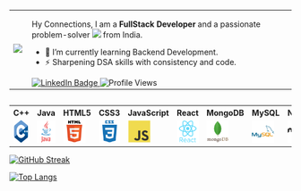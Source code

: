<table border="0" cellspacing="0" cellpadding="0" style="border: none;">
  <tr>
    <td style="border: none;">
      <img src="https://media.giphy.com/media/M9gbBd9nbDrOTu1Mqx/giphy.gif" width="100"/>
    </td>
        <td style="vertical-align: top; padding-left: 10px; border: none;">
      <p>
        Hy Connections, I am a <strong>FullStack Developer</strong> and a passionate problem-solver 
        <img src="https://media.giphy.com/media/WUlplcMpOCEmTGBtBW/giphy.gif" width="30"> from India.
      </p>
      <ul>
        <li>🌱 I’m currently learning Backend Development.</li>
        <li>⚡ Sharpening DSA skills with consistency and code.</li>
      </ul>
      <div>
        <a href="https://www.linkedin.com/in/vivekmakwana">
          <img src="https://img.shields.io/badge/LinkedIn-blue?style=for-the-badge&logo=linkedin&logoColor=white" alt="LinkedIn Badge">
        </a>
        <img src="https://komarev.com/ghpvc/?username=Vivek-M22&style=for-the-badge&color=blue" alt="Profile Views">
      </div>
    </td>
  </tr>
</table>

<table align="left">
  <tr>
    <th>C++</th>
    <th>Java</th>
    <th>HTML5</th>
    <th>CSS3</th>
    <th>JavaScript</th>
    <th>React</th>
    <th>MongoDB</th>
    <th>MySQL</th>
    <th>Node.js</th>
    <th>Postman</th>
    <th>Git</th>
  </tr>
  <tr>
    <td><img src="https://github.com/devicons/devicon/blob/master/icons/cplusplus/cplusplus-original.svg" title="C++" alt="C++" width="40" height="40"/></td>
    <td><img src="https://github.com/devicons/devicon/blob/master/icons/java/java-original-wordmark.svg" title="Java" alt="Java" width="40" height="40"/></td>
    <td><img src="https://github.com/devicons/devicon/blob/master/icons/html5/html5-original-wordmark.svg" title="HTML5" alt="HTML5" width="40" height="40"/></td>
    <td><img src="https://github.com/devicons/devicon/blob/master/icons/css3/css3-plain-wordmark.svg" title="CSS3" alt="CSS3" width="40" height="40"/></td>
    <td><img src="https://github.com/devicons/devicon/blob/master/icons/javascript/javascript-original.svg" title="JavaScript" alt="JavaScript" width="40" height="40"/></td>
    <td><img src="https://github.com/devicons/devicon/blob/master/icons/react/react-original-wordmark.svg" title="React" alt="React" width="40" height="40"/></td>
    <td><img src="https://github.com/devicons/devicon/blob/master/icons/mongodb/mongodb-original-wordmark.svg" title="MongoDB" alt="MongoDB" width="40" height="40"/></td>
    <td><img src="https://github.com/devicons/devicon/blob/master/icons/mysql/mysql-original-wordmark.svg" title="MySQL" alt="MySQL" width="40" height="40"/></td>
    <td><img src="https://github.com/devicons/devicon/blob/master/icons/nodejs/nodejs-original-wordmark.svg" title="Node.js" alt="Node.js" width="40" height="40"/></td>
    <td><img src="https://www.vectorlogo.zone/logos/getpostman/getpostman-icon.svg" title="Postman" alt="Postman" width="40" height="40"/></td>
    <td><img src="https://github.com/devicons/devicon/blob/master/icons/git/git-original-wordmark.svg" title="Git" alt="Git" width="40" height="40"/></td>
  </tr>
</table>



[![GitHub Streak](http://github-readme-streak-stats.herokuapp.com?user=Vivek-M22&theme=dark&background=000000)](https://git.io/streak-stats)

[![Top Langs](https://github-readme-stats.vercel.app/api/top-langs/?username=Vivek-M22&layout=compact&theme=vision-friendly-dark)](https://github.com/anuraghazra/github-readme-stats)


<!--
**Vivek-M22/Vivek-M22** is a ✨ _special_ ✨ repository because its `README.md` (this file) appears on your GitHub profile.

Here are some ideas to get you started:
- 🔭 I’m working as a Software Engineer at Consultadd INC.
- 🔭 I’m currently working on ...
- 🌱 I’m currently learning ...
- 👯 I’m looking to collaborate on ...
- 🤔 I’m looking for help with ...
- 💬 Ask me about ...
- 📫 How to reach me: ...
- 😄 Pronouns: ...
- ⚡ Fun fact: ...
-->
